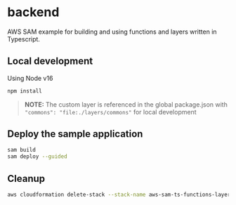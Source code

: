 # backend

AWS SAM example for building and using functions and layers written in
Typescript.

## Local development

Using Node v16

```bash
npm install
```

> **NOTE:** The custom layer is referenced in the global package.json with
> `"commons": "file:./layers/commons"` for local development

## Deploy the sample application

```bash
sam build
sam deploy --guided
```

## Cleanup

```bash
aws cloudformation delete-stack --stack-name aws-sam-ts-functions-layers
```
